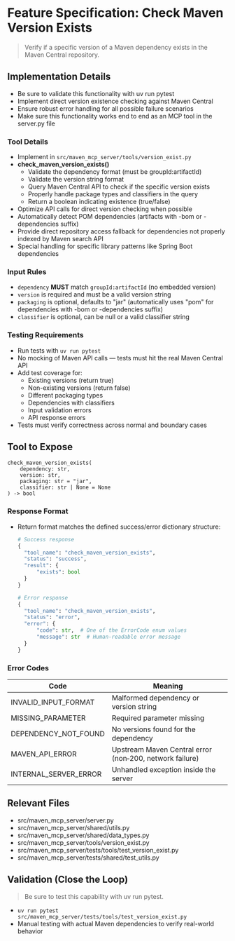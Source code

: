 # Feature Specification: Check Maven Version Exists

> Verify if a specific version of a Maven dependency exists in the Maven Central repository.

## Implementation Details
- Be sure to validate this functionality with uv run pytest
- Implement direct version existence checking against Maven Central
- Ensure robust error handling for all possible failure scenarios
- Make sure this functionality works end to end as an MCP tool in the server.py file

### Tool Details
- Implement in `src/maven_mcp_server/tools/version_exist.py`
- **check_maven_version_exists()**
  - Validate the dependency format (must be groupId:artifactId)
  - Validate the version string format
  - Query Maven Central API to check if the specific version exists
  - Properly handle package types and classifiers in the query
  - Return a boolean indicating existence (true/false)
- Optimize API calls for direct version checking when possible
- Automatically detect POM dependencies (artifacts with -bom or -dependencies suffix)
- Provide direct repository access fallback for dependencies not properly indexed by Maven search API
- Special handling for specific library patterns like Spring Boot dependencies

### Input Rules
- `dependency` **MUST** match `groupId:artifactId` (no embedded version)
- `version` is required and must be a valid version string
- `packaging` is optional, defaults to "jar" (automatically uses "pom" for dependencies with -bom or -dependencies suffix)
- `classifier` is optional, can be null or a valid classifier string

### Testing Requirements
- Run tests with `uv run pytest`
- No mocking of Maven API calls — tests must hit the real Maven Central API
- Add test coverage for:
  - Existing versions (return true)
  - Non-existing versions (return false)
  - Different packaging types
  - Dependencies with classifiers
  - Input validation errors
  - API response errors
- Tests must verify correctness across normal and boundary cases

## Tool to Expose

```text
check_maven_version_exists(
    dependency: str,
    version: str,
    packaging: str = "jar",
    classifier: str | None = None
) -> bool
```

### Response Format
- Return format matches the defined success/error dictionary structure:
  ```python
  # Success response
  {
    "tool_name": "check_maven_version_exists",
    "status": "success",
    "result": {
        "exists": bool
    }
  }
  
  # Error response
  {
    "tool_name": "check_maven_version_exists",
    "status": "error",
    "error": {
        "code": str,  # One of the ErrorCode enum values
        "message": str  # Human-readable error message
    }
  }
  ```

### Error Codes

| Code | Meaning |
|------|---------|
| INVALID_INPUT_FORMAT | Malformed dependency or version string |
| MISSING_PARAMETER    | Required parameter missing |
| DEPENDENCY_NOT_FOUND | No versions found for the dependency |
| MAVEN_API_ERROR      | Upstream Maven Central error (non‑200, network failure) |
| INTERNAL_SERVER_ERROR| Unhandled exception inside the server |

## Relevant Files
- src/maven_mcp_server/server.py
- src/maven_mcp_server/shared/utils.py
- src/maven_mcp_server/shared/data_types.py
- src/maven_mcp_server/tools/version_exist.py
- src/maven_mcp_server/tests/tools/test_version_exist.py
- src/maven_mcp_server/tests/shared/test_utils.py

## Validation (Close the Loop)
> Be sure to test this capability with uv run pytest.

- `uv run pytest src/maven_mcp_server/tests/tools/test_version_exist.py`
- Manual testing with actual Maven dependencies to verify real-world behavior